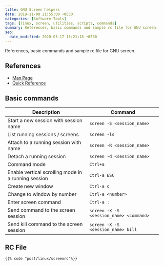 ```yaml
---
title: GNU Screen helpers
date: 2019-11-09 21:55:00 +0530
categories: [Software-Tools]
tags: [linux, screen, utilities, scripts, commands]
summary: References, basic commands and sample rc file for GNU screen.
seo:
  date_modified: 2020-03-17 15:21:18 +0530
---
```


References, basic commands and sample rc file for GNU screen.

## References

- [Man Page](https://www.gnu.org/software/screen/manual/screen.html)
- [Quick Reference](http://aperiodic.net/screen/quick_reference)

## Basic commands

| Description                                         | Command                                 |
| --------------------------------------------------- | --------------------------------------- |
| Start a new session with session name               | `screen -S <session_name>`              |
| List running sessions / screens                     | `screen -ls`                            |
| Attach to a running session with name               | `screen -R <session_name>`              |
| Detach a running session                            | `screen -d <session_name>`              |
| Command mode                                        | `Ctrl+a`                                |
| Enable vertical scrolling mode in a running session | `Ctrl-a ESC`                            |
| Create new window                                   | `Ctrl-a c`                              |
| Change to window by number                          | `Ctrl-a <number>`                       |
| Enter screen command                                | `Ctrl-a :`                              |
| Send command to the screen session                  | `screen -X -S <session_name> <command>` |
| Send kill command to the screen session             | `screen -X -S <session_name> kill`      |

## RC File

```shell
{{% code "post/linux/screenrc"%}}
```
